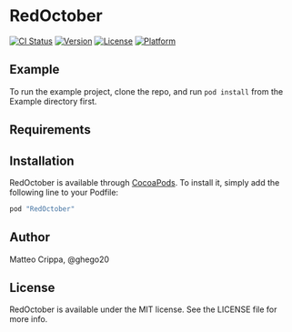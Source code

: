 # RedOctober

[![CI Status](http://img.shields.io/travis/matteocrippa/RedOctober.svg?style=flat)](https://travis-ci.org/matteocrippa/RedOctober)
[![Version](https://img.shields.io/cocoapods/v/RedOctober.svg?style=flat)](http://cocoapods.org/pods/RedOctober)
[![License](https://img.shields.io/cocoapods/l/RedOctober.svg?style=flat)](http://cocoapods.org/pods/RedOctober)
[![Platform](https://img.shields.io/cocoapods/p/RedOctober.svg?style=flat)](http://cocoapods.org/pods/RedOctober)

## Example

To run the example project, clone the repo, and run `pod install` from the Example directory first.

## Requirements

## Installation

RedOctober is available through [CocoaPods](http://cocoapods.org). To install
it, simply add the following line to your Podfile:

```ruby
pod "RedOctober"
```

## Author

Matteo Crippa, @ghego20

## License

RedOctober is available under the MIT license. See the LICENSE file for more info.
